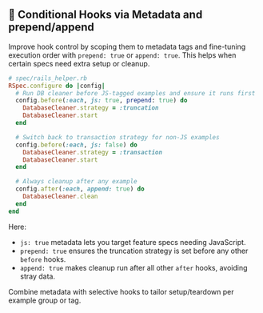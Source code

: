 ## 🔀 Conditional Hooks via Metadata and prepend/append

Improve hook control by scoping them to metadata tags and fine-tuning execution order with `prepend: true` or `append: true`. This helps when certain specs need extra setup or cleanup.

```ruby
# spec/rails_helper.rb
RSpec.configure do |config|
  # Run DB cleaner before JS-tagged examples and ensure it runs first
  config.before(:each, js: true, prepend: true) do
    DatabaseCleaner.strategy = :truncation
    DatabaseCleaner.start
  end

  # Switch back to transaction strategy for non-JS examples
  config.before(:each, js: false) do
    DatabaseCleaner.strategy = :transaction
    DatabaseCleaner.start
  end

  # Always cleanup after any example
  config.after(:each, append: true) do
    DatabaseCleaner.clean
  end
end
```

Here:
- `js: true` metadata lets you target feature specs needing JavaScript.
- `prepend: true` ensures the truncation strategy is set before any other `before` hooks.
- `append: true` makes cleanup run after all other `after` hooks, avoiding stray data.

Combine metadata with selective hooks to tailor setup/teardown per example group or tag.